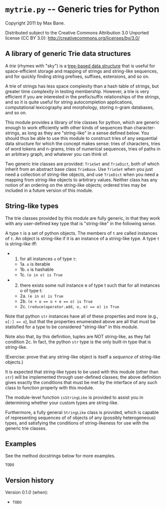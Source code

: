 `mytrie.py` -- Generic tries for Python
=====================================

Copyright 2011 by Max Bane.  

Distributed subject to the Creative Commons Attribution 3.0 Unported license 
(CC BY 3.0): http://creativecommons.org/licenses/by/3.0/

A library of generic Trie data structures
-----------------------------------------

A _trie_ (rhymes with "sky") is a [tree-based data
structure](http://en.wikipedia.org/wiki/Trie) that is useful for space-efficient
storage and mapping of strings and string-like sequences, and for quickly
finding string prefixes, suffixes, extensions, and so on.

A trie of strings has less space complexity than a hash table of strings, but
greater time complexity in testing membership. However, a trie is very efficient
if you are interested in the prefix/suffix relationships of the strings, and so
it is quite useful for string autocompletion applications, computational
lexicography and morphology, storing n-gram databases, and so on.

This module provides a library of trie classes for python, which are generic
enough to work efficiently with other kinds of sequences than character-strings,
as long as they are "string-like" in a sense defined below. You should thus be
able to use this module to construct tries of any sequential data structure for
which the concept makes sense: tries of characters, tries of word tokens and
n-grams, tries of numerical sequences, tries of paths in an arbitrary graph, and
whatever you can think of.

Two generic trie classes are provided: `TrieSet` and `TrieDict`, both of which
inherit from an abstract base class `TrieBase`. Use `TrieSet` when you just need
a collection of string-like objects, and use `TrieDict` when you need a mapping
from string-like objects to arbitrary values. Neither class has any notion of an
ordering on the string-like objects; ordered tries may be included in a future
version of this module.

String-like types
-----------------

The trie classes provided by this module are fully generic, in that they work
with any user-defined key type that is "string-like" in the following sense.

A type `t` is a set of python objects. The members of `t` are called instances
of `t`.  An object is string-like if it is an instance of a string-like type. A
type `t` is string-like iff:

  - 1. for all instances `o` of type `t`:
      - 1a. `o` is iterable
      - 1b. `o` is hashable
      - 1c. `(o in o) is True`
  - 2. there exists some null instance e of type t such that for all
    instances o of type t:
      - 2a. `(e in o) is True`
      - 2b. `(e + o == o + e == o) is True`
      - 2c. `(reduce(operator.add, o, e) == o) is True`

Note that python `str` instances have all of these properties and more (e.g.,
`o[:] == o`), but that the properties enumerated above are all that must be
statisfied for a type to be considered "string-like" in this module.

Note also that, by this definition, tuples are NOT string-like, as they fail
condition 2c. In fact, the python `str` type is the only built-in type that is
string-like. 

(Exercise: prove that any string-like object is itself a *sequence* of
string-like objects.)

It is expected that string-like types to be used with this module (other than
`str`) will be implemented through user-defined classes; the above definition
gives exactly the conditions that must be met by the interface of any such class
to function properly with this module.  

The module-level function `isStringLike` is provided to assist you in
determining whether your custom types are string-like.

Furthermore, a fully general `StringLike` class is provided, which is capable of
representing sequences of of objects of any (possibly heterogeneous) types, and
satisfying the conditions of string-likeness for use with the generic trie
classes. 

Examples
--------

See the method docstrings below for more examples.

`TODO`


Version history
---------------

Version 0.1.0 (when):

  - `TODO`
